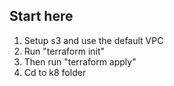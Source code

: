## Start here

1. Setup s3 and use the default VPC
2. Run "terraform init" 
3. Then run "terraform apply"
4. Cd to k8 folder